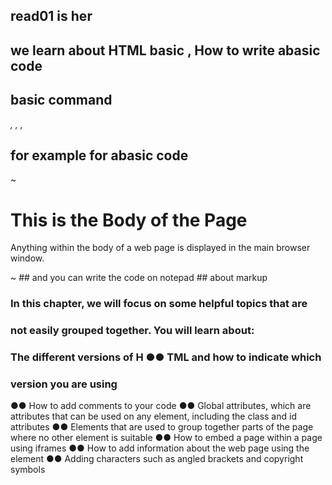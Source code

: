 ## read01 is her
## we learn about HTML basic , How to write abasic code 
## basic command
*<HTML>,</HTML>*
*<head>,</head>*
*<body>,</body>*
## for example for abasic code
~
<html>
<head>
<title>This is the Title of the Page</title>
</head>
<body>
<h1>This is the Body of the Page</h1>
<p>Anything within the body of a web page is
displayed in the main browser window.</p>
</body>
</html>
~
## and you can write the code on notepad
## about markup

### In this chapter, we will focus on some helpful topics that are
### not easily grouped together. You will learn about:
### The different versions of H ●● TML and how to indicate which
### version you are using
●● How to add comments to your code
●● Global attributes, which are attributes that can be used on
any element, including the class and id attributes
●● Elements that are used to group together parts of the page
where no other element is suitable
●● How to embed a page within a page using iframes
●● How to add information about the web page using the
<meta> element
●● Adding characters such as angled brackets and copyright
symbols
